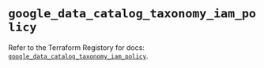 # `google_data_catalog_taxonomy_iam_policy`

Refer to the Terraform Registory for docs: [`google_data_catalog_taxonomy_iam_policy`](https://registry.terraform.io/providers/hashicorp/google-beta/4.63.1/docs/resources/google_data_catalog_taxonomy_iam_policy).
